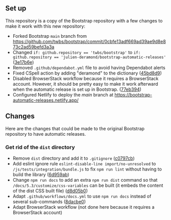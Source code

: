 ## Set up

This repository is a copy of the Bootstrap repository with a few changes to make it work with this new repository:

- Forked Bootstrap `main` branch from https://github.com/twbs/bootstrap/commit/0cbfe13adf669ad39ae9d8e873c2ad59befd3a3a
- Changed `if: github.repository == 'twbs/bootstrap'` to `if: github.repository == 'julien-deramond/bootstrap-automatic-releases'` ([3e17b6e](https://github.com/julien-deramond/bootstrap-automatic-releases/commit/3e17b6ebe37d721a33b0a10edaf4e4338c6de257))
- Removed `.github/dependabot.yml` file to avoid having Dependabot alerts
- Fixed CSpell action by adding "deramond" to the dictionary ([45bd8d9](https://github.com/julien-deramond/bootstrap-automatic-releases/commit/45bd8d9f05bb9f5c0e479ea95a83eac007a6d281))
- Disabled BrowserStack workflow because it requires a BrowserStack account. However, it should be pretty easy to make it work afterward when the automatic release is set up in Bootstrap. ([77eb394](https://github.com/julien-deramond/bootstrap-automatic-releases/commit/77eb39406c5c8f1630983ecc70738cbc45820c34))
- Configured Netlify to deploy the _main_ branch at https://bootstrap-automatic-releases.netlify.app/

## Changes

Here are the changes that could be made to the original Bootstrap repository to have automatic releases.

### Get rid of the `dist` directory

- Remove `dist` directory and add it to `.gitignore` ([c0797cb](https://github.com/julien-deramond/bootstrap-automatic-releases/commit/c0797cb743c6f6b839b451d66a84a558871f9c3a))
- Add eslint ignore rule `eslint-disable-line import/no-unresolved` to `/js/tests/integration/bundle.js` to fix `npm run lint` without having to build the library ([6d959ab](https://github.com/julien-deramond/bootstrap-automatic-releases/commit/6d959ab51cf97644e512e99e71f0b8b6aa1605f7))
- Change `npm run docs` to add an extra `npm run dist` command so that `/docs/5.3/customize/css-variables` can be built (it embeds the content of the dist CSS built file) ([d8d05b0](https://github.com/julien-deramond/bootstrap-automatic-releases/commit/d8d05b0d22526008959a461f3b32c36e5d897c44))
- Adapt `.github/workflows/docs.yml` to use `npm run docs` instead of several sub-commands ([8dacbe0](https://github.com/julien-deramond/bootstrap-automatic-releases/commit/8deacbe0ed3bf2cba76ebe2f34c4ce1340868588))
- Adapt BrowserStack workflow (not done here because it requires a BrowserStack account)
